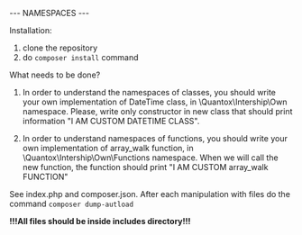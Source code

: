 --- NAMESPACES ---

Installation:
1. clone the repository
2. do ```composer install``` command

What needs to be done?

1. In order to understand the namespaces of classes, you should write your own implementation of DateTime class,
   in \Quantox\Intership\Own namespace. Please, write only constructor in new class that should print
   information "I AM CUSTOM DATETIME CLASS".

2. In order to understand namespaces of functions, you should write your own implementation of array_walk function,
   in \Quantox\Intership\Own\Functions namespace. When we will call the new function, the function should print "I AM CUSTOM array_walk FUNCTION"

See index.php and composer.json.
After each manipulation with files do the command
```composer dump-autload```

**!!!All files should be inside includes directory!!!**

